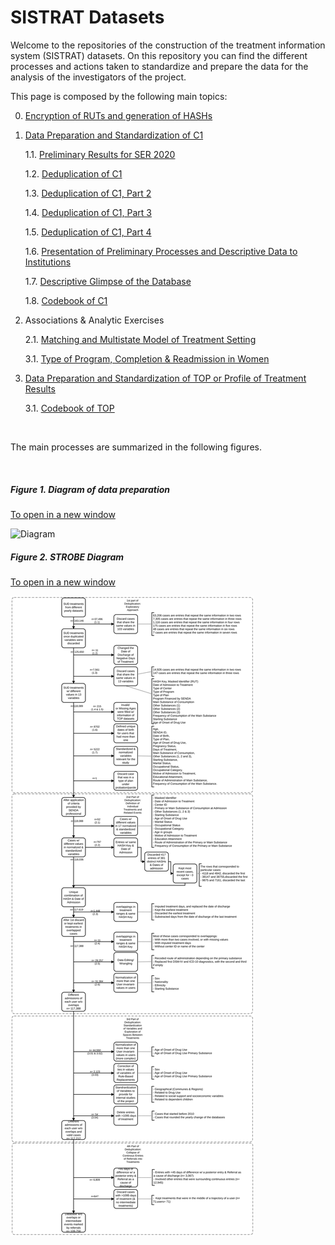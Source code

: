 # SISTRAT Datasets

Welcome to the repositories of the construction of the treatment information system (SISTRAT) datasets. On this repository you can find the different processes and actions taken to standardize and prepare the data for the analysis of the investigators of the project.

This page is composed by the following main topics:

0. [Encryption of RUTs and generation of HASHs](Encript.html)

1. [Data Preparation and Standardization of C1](Data_prep_C1) 

    1.1. [Preliminary Results for SER 2020](SER_Stata.html)
    
    1.2. [Deduplication of C1](Duplicates)
    
    1.3. [Deduplication of C1, Part 2](Duplicates2)
    
    1.4. [Deduplication of C1, Part 3](Duplicates3)
    
    1.5. [Deduplication of C1, Part 4](Duplicates4)
    
    1.6. [Presentation of Preliminary Processes and Descriptive Data to Institutions](Presentación2)
    
    1.7. [Descriptive Glimpse of the Database](Desc)
    
    1.8. [Codebook of C1](codebook)

2. Associations & Analytic Exercises
    
    2.1. [Matching and Multistate Model of Treatment Setting](Matching_Process_NOV)
    
    3.1. [Type of Program, Completion & Readmission in Women](Proyecto_Carla2)
    
  
3. [Data Preparation and Standardization of TOP or Profile of Treatment Results](Data_prep_TOP)

    3.1. [Codebook of TOP](codebook_TOP)


<br>

The main processes are summarized in the following figures.

<br>

##### Figure 1. Diagram of data preparation
<a href="https://fondecytacc.github.io/SUD_health_Chile.github.io/Figures/RUT_Administraci%C3%B3n.svg" target="_blank">To open in a new window</a>

![Diagram](Figures/RUT_Administración.svg) 

##### Figure 2. STROBE Diagram
<a href="https://fondecytacc.github.io/SUD_health_Chile.github.io/Figures/Diagram_STROBE.svg" target="_blank">To open in a new window</a>

![STROBE](Figures/Diagram_STROBE.svg)